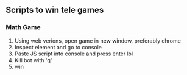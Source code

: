 ## Scripts to win tele games

### Math Game
  1) Using web verions, open game in new window, preferably chrome
  2) Inspect element and go to console
  3) Paste JS script into console and press enter lol
  4) Kill bot with 'q'
  5) win
